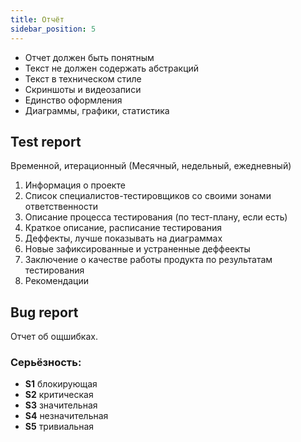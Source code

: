 ```yaml
---
title: Отчёт
sidebar_position: 5
---
```


- Отчет должен быть понятным
- Текст не должен содержать абстракций
- Текст в техническом стиле
- Скриншоты и видеозаписи
- Единство оформления
- Диаграммы, графики, статистика

## Test report

Временной, итерационный (Месячный, недельный, ежедневный)

1. Информация о проекте
2. Список специалистов-тестировщиков со своими зонами ответственности
3. Описание процесса тестирования (по тест-плану, если есть)
4. Краткое описание, расписание тестирования
5. Деффекты, лучше показывать на диаграммах
6. Новые зафиксированные и устраненные деффеекты
7. Заключение о качестве работы продукта по результатам тестирования
8. Рекомендации

## Bug report

Отчет об ощшибках.

### Серьёзность:

- **S1** блокирующая
- **S2** критическая 
- **S3** значительная 
- **S4** незначительная
- **S5** тривиальная 

